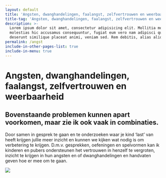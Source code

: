 ```yaml
---
layout: default
title: 'Angsten, dwanghandelingen, faalangst, zelfvertrouwen en weerbaarheid'
title-tag: 'Angsten, dwanghandelingen, faalangst, zelfvertrouwen en weerbaarheid'
description: >-
  Lorem ipsum dolor sit amet, consectetur adipisicing elit. Mollitia molestiae
  molestias hic accusamus consequuntur, fugiat eum vero nam adipisci quibusdam
  deserunt similique placeat animi, veniam sed. Rem debitis, alias aliquid.
permalink: /angst
include-in-other-pages-list: true
include-in-menu: true
---
```

# Angsten, dwanghandelingen, faalangst, zelfvertrouwen en weerbaarheid

## Bovenstaande problemen kunnen apart voorkomen, maar zie ik ook vaak in combinaties.

Door samen in gesprek te gaan en te onderzoeken waar je kind ‘last’ van heeft krijgen jullie meer inzicht en kunnen we kijken wat nodig is om verbetering te krijgen. D.m.v. gesprekken, oefeningen en spelvormen kan ik kinderen en pubers ondersteunen het vertrouwen in henzelf te vergroten, inzicht te krijgen in hun angsten en of dwanghandelingen en handvaten geven hoe er mee om te gaan.

![](/uploads/fullsizerender-14-.jpg)

